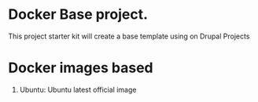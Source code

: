 # Docker Base project.

This project starter kit will create a base template using on Drupal Projects

# Docker images based
1. Ubuntu: Ubuntu latest official image


